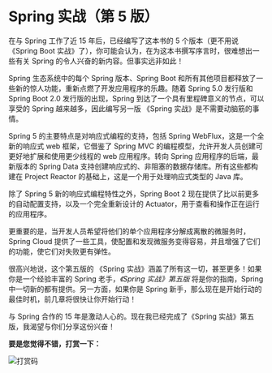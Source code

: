 # Spring 实战（第 5 版）

在与 Spring 工作了近 15 年后，已经编写了这本书的 5 个版本（更不用说《Spring Boot 实战》了），你可能会认为，在为这本书撰写序言时，很难想出一些有关 Spring 的令人兴奋的新内容。但事实远非如此！

Spring 生态系统中的每个 Spring 版本、Spring Boot 和所有其他项目都释放了一些新的惊人功能，重新点燃了开发应用程序的乐趣。随着 Spring 5.0 发行版和 Spring Boot 2.0 发行版的出现，Spring 到达了一个具有里程碑意义的节点，可以享受的 Spring 越来越多，因此编写另一版 《Spring 实战》是不需要动脑筋的事情。

Spring 5 的主要特点是对响应式编程的支持，包括 Spring WebFlux，这是一个全新的响应式 web 框架，它借鉴了 Spring MVC 的编程模型，允许开发人员创建可更好地扩展和使用更少线程的 web 应用程序。转向 Spring 应用程序的后端，最新版本的 Spring Data 支持创建响应式的、非阻塞的数据存储库。所有这些都构建在 Project Reactor 的基础上，这是一个用于处理响应式类型的 Java 库。

除了 Spring 5 新的响应式编程特性之外，Spring Boot 2 现在提供了比以前更多的自动配置支持，以及一个完全重新设计的 Actuator，用于查看和操作正在运行的应用程序。

更重要的是，当开发人员希望将他们的单个应用程序分解成离散的微服务时，Spring Cloud 提供了一些工具，使配置和发现微服务变得容易，并且增强了它们的功能，使它们对失败更有弹性。

很高兴地说，这个第五版的 《Spring 实战》涵盖了所有这一切，甚至更多！如果你是一个经验丰富的 Spring 老手，_《Spring 实战》第五版_ 将是你的指南，Spring 中一切新的都有提供。另一方面，如果你是 Spring 新手，那么现在是开始行动的最佳时机，前几章将很快让你开始行动！

与 Spring 合作的 15 年是激动人心的。现在我已经完成了《Spring 实战》第五版，我渴望与你们分享这份兴奋！

**要是您觉得不错，打赏一下：**

![&#x6253;&#x8D4F;&#x7801;](e:/Document/spring-in-action-v5-translate/打赏码.png)

